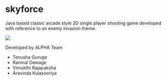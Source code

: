 # skyforce

Java based classic arcade style 2D single player shooting game developed with reference to an enemy invasion theme.

![](https://images.pexels.com/photos/248797/pexels-photo-248797.jpeg)

Developed by ALPHA Team
* Tenusha Guruge
* Ranmal Dewage
* Vimukthi Rajapaksha
* Aravinda Kulasooriya
